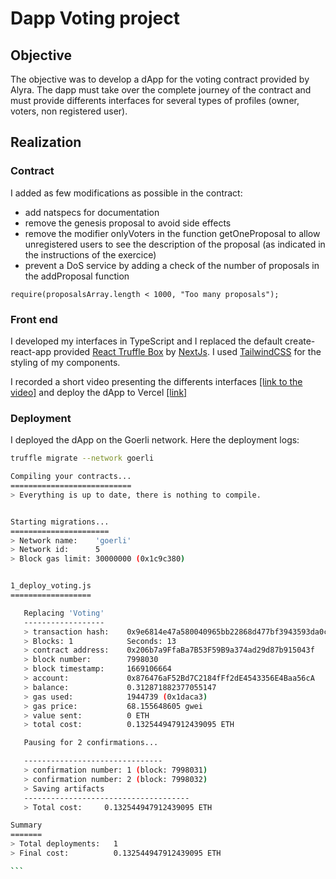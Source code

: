 # Dapp Voting project

## Objective

The objective was to develop a dApp for the voting contract provided by Alyra. The dapp must take over the complete journey of the contract and must provide differents interfaces for several types of profiles (owner, voters, non registered user).

## Realization

### Contract

I added as few modifications as possible in the contract:  

- add natspecs for documentation
- remove the genesis proposal to avoid side effects
- remove the modifier onlyVoters in the function getOneProposal to allow unregistered users to see the description of the proposal (as indicated in the instructions of the exercice)
- prevent a DoS service by adding a check of the number of proposals in the addProposal function


```solidity
require(proposalsArray.length < 1000, "Too many proposals");
```

### Front end

I developed my interfaces in TypeScript and I replaced the default create-react-app provided [React Truffle Box](<https://trufflesuite.com/boxes/react/>) by [NextJs](<https://nextjs.org/>). I used [TailwindCSS](<https://tailwindcss.com/>) for the styling of my components.

I recorded a short video presenting the differents interfaces [[link to the video]](<https://www.loom.com/share/e49f2954a29149f79a002d32d158db14>) and deploy the dApp to Vercel [[link]](<https://dapp-voting-alyra.vercel.app>)

### Deployment

I deployed the dApp on the Goerli network. Here the deployment logs:

````bash
truffle migrate --network goerli

Compiling your contracts...
===========================
> Everything is up to date, there is nothing to compile.


Starting migrations...
======================
> Network name:    'goerli'
> Network id:      5
> Block gas limit: 30000000 (0x1c9c380)


1_deploy_voting.js
==================

   Replacing 'Voting'
   ------------------
   > transaction hash:    0x9e6814e47a580040965bb22868d477bf3943593da0ce3d0a27a7a4f0a2d6ecd2
   > Blocks: 1            Seconds: 13
   > contract address:    0x206b7a9FfaBa7B53F59B9a374ad29d87b915043f
   > block number:        7998030
   > block timestamp:     1669106664
   > account:             0x876476aF52Bd7C2184fFf2dE4543356E4Baa56cA
   > balance:             0.312871882377055147
   > gas used:            1944739 (0x1daca3)
   > gas price:           68.155648605 gwei
   > value sent:          0 ETH
   > total cost:          0.132544947912439095 ETH

   Pausing for 2 confirmations...

   -------------------------------
   > confirmation number: 1 (block: 7998031)
   > confirmation number: 2 (block: 7998032)
   > Saving artifacts
   -------------------------------------
   > Total cost:     0.132544947912439095 ETH

Summary
=======
> Total deployments:   1
> Final cost:          0.132544947912439095 ETH

```
